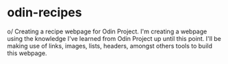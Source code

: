 # odin-recipes
o/
Creating a recipe webpage for Odin Project.
I'm creating a webpage using the knowledge I've learned from Odin Project up until this point.
I'll be making use of links, images, lists, headers, amongst others tools to build this webpage.

